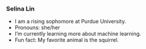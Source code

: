 ### Selina Lin
- I am a rising sophomore at Purdue University.
- Pronouns: she/her
- I’m currently learning more about machine learning.
- Fun fact: My favorite animal is the squirrel.

<!---
sl2828/sl2828 is a ✨ special ✨ repository because its `README.md` (this file) appears on your GitHub profile.
You can click the Preview link to take a look at your changes.
--->
